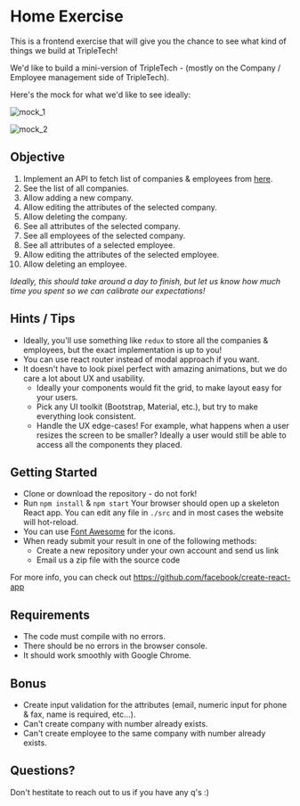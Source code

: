 # Home Exercise

This is a frontend exercise that will give you the chance to see what kind of things we build at TripleTech!

We'd like to build a mini-version of TripleTech - (mostly on the Company / Employee management side of TripleTech).

Here's the mock for what we'd like to see ideally:

![mock_1](https://github.com/tda-soft/react-hr-exercise/master/mock_1.png)

![mock_2](https://github.com/tda-soft/react-hr-exercise/master/mock_2.png)

## Objective
1. Implement an API to fetch list of companies & employees from [here](http://www.filltext.com/?rows=5&id={index}&name={lastName}~{businessType}&number={numberRange|505002010,519000000}&phone={phone}&fax={phone}&@employees={rows=!*id={numberRange|500,1500}*number={numberRange|304001050,315000000}*first_name={firstName}*last_name={lastName}*email={email}*birth_date={date|01-01-1950,01-12-2000}}).
1. See the list of all companies.
1. Allow adding a new company.
1. Allow editing the attributes of the selected company.
1. Allow deleting the company.
1. See all attributes of the selected company.
1. See all employees of the selected company.
1. See all attributes of a selected employee.
1. Allow editing the attributes of the selected employee.
1. Allow deleting an employee.

_Ideally, this should take around a day to finish, but let us know how much time you spent so we can calibrate our expectations!_

## Hints / Tips
- Ideally, you'll use something like `redux` to store all the companies & employees, but the exact implementation is up to you!
- You can use react router instead of modal approach if you want.
- It doesn't have to look pixel perfect with amazing animations, but we do care a lot about UX and usability.
  - Ideally your components would fit the grid, to make layout easy for your users.
  - Pick any UI toolkit (Bootstrap, Material, etc.), but try to make everything look consistent.
  - Handle the UX edge-cases! For example, what happens when a user resizes the screen to be smaller? Ideally a user would still be able to access all the components they placed. 

## Getting Started
- Clone or download the repository - do not fork!
- Run `npm install` & `npm start` Your browser should open up a skeleton React app. You can edit any file in `./src` and in most cases the website will hot-reload.
- You can use [Font Awesome](https://fontawesome.com/) for the icons.
- When ready submit your result in one of the following methods:
  - Create a new repository under your own account and send us link
  - Email us a zip file with the source code

For more info, you can check out https://github.com/facebook/create-react-app

## Requirements
- The code must compile with no errors.
- There should be no errors in the browser console.
- It should work smoothly with Google Chrome.

## Bonus
- Create input validation for the attributes (email, numeric input for phone & fax, name is required, etc...).
- Can't create company with number already exists.
- Can't create employee to the same company with number already exists.

## Questions?

Don't hestitate to reach out to us if you have any q's :)

